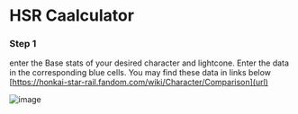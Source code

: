 # HSR Caalculator

### Step 1 
enter the Base stats of your desired character and lightcone. Enter the data in the corresponding blue cells.
You may find these data in links below
[https://honkai-star-rail.fandom.com/wiki/Character/Comparison](url)


![image](https://github.com/user-attachments/assets/6dac13c7-f3d3-45c6-ad2c-abbd94d8a285)
